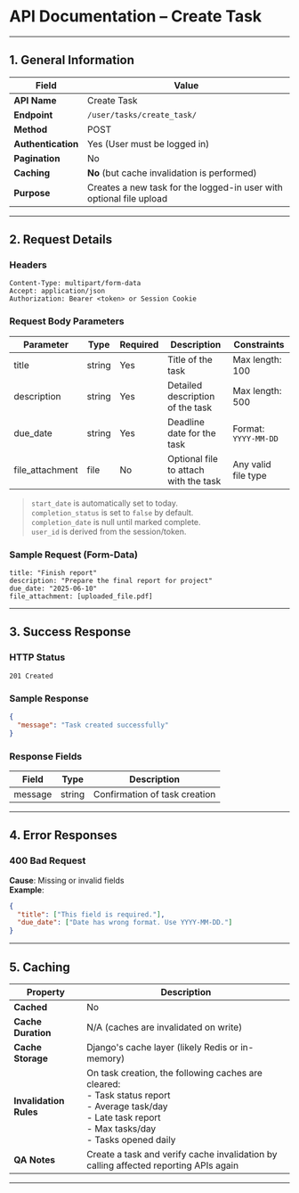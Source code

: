 # API Documentation – Create Task

---

## 1. General Information

| Field              | Value                                                                 |
|--------------------|-----------------------------------------------------------------------|
| **API Name**       | Create Task                                                           |
| **Endpoint**       | `/user/tasks/create_task/`                                            |
| **Method**         | POST                                                                  |
| **Authentication** | Yes (User must be logged in)                                          |
| **Pagination**     | No                                                                    |
| **Caching**        | **No** (but cache invalidation is performed)              |
| **Purpose**        | Creates a new task for the logged-in user with optional file upload   |

---

## 2. Request Details

### Headers

```http
Content-Type: multipart/form-data
Accept: application/json
Authorization: Bearer <token> or Session Cookie
```

### Request Body Parameters

| Parameter       | Type     | Required | Description                                 | Constraints                          |
|-----------------|----------|----------|---------------------------------------------|--------------------------------------|
| title           | string   | Yes      | Title of the task                           | Max length: 100                      |
| description     | string   | Yes      | Detailed description of the task            | Max length: 500                      |
| due_date        | string   | Yes      | Deadline date for the task                  | Format: `YYYY-MM-DD`                |
| file_attachment | file     | No       | Optional file to attach with the task       | Any valid file type                 |

> `start_date` is automatically set to today.  
> `completion_status` is set to `false` by default.  
> `completion_date` is null until marked complete.  
> `user_id` is derived from the session/token.

### Sample Request (Form-Data)

```
title: "Finish report"
description: "Prepare the final report for project"
due_date: "2025-06-10"
file_attachment: [uploaded_file.pdf]
```

---

## 3. Success Response

### HTTP Status

`201 Created`

### Sample Response

```json
{
  "message": "Task created successfully"
}
```

### Response Fields

| Field    | Type   | Description                     |
|----------|--------|---------------------------------|
| message  | string | Confirmation of task creation   |

---

## 4. Error Responses

### 400 Bad Request

**Cause**: Missing or invalid fields  
**Example**:

```json
{
  "title": ["This field is required."],
  "due_date": ["Date has wrong format. Use YYYY-MM-DD."]
}
```

---

## 5. Caching

| Property               | Description                                                                                                                                                             |
|------------------------|-------------------------------------------------------------------------------------------------------------------------------------------------------------------------|
| **Cached**             | No                                                                                                                                                                      |
| **Cache Duration**     | N/A (caches are invalidated on write)                                                                                                                                   |
| **Cache Storage**      | Django's cache layer (likely Redis or in-memory)                                                                                                                        |
| **Invalidation Rules** | On task creation, the following caches are cleared:<br> - Task status report<br> - Average task/day<br> - Late task report<br> - Max tasks/day<br> - Tasks opened daily |
| **QA Notes**           | Create a task and verify cache invalidation by calling affected reporting APIs again                                                                                    |

---
